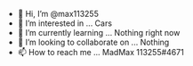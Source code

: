 - 👋 Hi, I’m @max113255
- 👀 I’m interested in ... Cars
- 🌱 I’m currently learning ... Nothing right now
- 💞️ I’m looking to collaborate on ... Nothing
- 📫 How to reach me ... MadMax
113255#4671
<!---
max113255/max113255 is a ✨ special ✨ repository because its `README.md` (this file) appears on your GitHub profile.
You can click the Preview link to take a look at your changes.
--->
